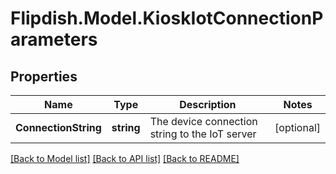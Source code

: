 # Flipdish.Model.KioskIotConnectionParameters
## Properties

Name | Type | Description | Notes
------------ | ------------- | ------------- | -------------
**ConnectionString** | **string** | The device connection string to the IoT server | [optional] 

[[Back to Model list]](../README.md#documentation-for-models) [[Back to API list]](../README.md#documentation-for-api-endpoints) [[Back to README]](../README.md)

